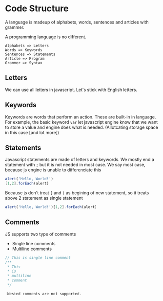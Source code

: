 # Code Structure
A language is madeup of alphabets, words, sentences and articles with grammer.

A programming language is no different. 
```
Alphabets => Letters
Words => Keywords
Sentences => Statements
Article => Program
Grammer => Syntax
```

## Letters
We can use all letters in javascript. Let's stick with English letters.

## Keywords
Keywords are words that perform an action. These are built-in in language. For example, the basic keyword `var` let javascript engine know that we want to store a value and engine does what is needed. (Allotcating storage space in this case [and lot more])

## Statements
Javascript statements are made of letters and keywords. We mostly end a statement with `;` but it is not needed in most case. We say most case, because js engine is unable to differenciate this
```javascript
alert('Hello, World!')
[1,2].forEach(alert)
```
Because js don't treat `[` and `(` as begining of new statement, so it treats above 2 statement as single statement
```javascript
alert('Hello, World!')[1,2].forEach(alert)
```
## Comments
JS supports two type of comments
* Single line comments
* Multiline comments
```javascript
// This is single line comment
/**
 * This 
 * is
 * multiline
 * comment
 */

 Nested comments are not supported.
